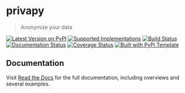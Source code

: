 # privapy

> Anonymize your data

[![Latest Version on PyPI](https://img.shields.io/pypi/v/privapy.svg)](https://pypi.python.org/pypi/privapy/)
[![Supported Implementations](https://img.shields.io/pypi/pyversions/privapy.svg)](https://pypi.python.org/pypi/privapy/)
[![Build Status](https://secure.travis-ci.org/vincentmin/privapy.svg?branch=master)](http://travis-ci.org/christophevg/privapy)
[![Documentation Status](https://readthedocs.org/projects/privapy/badge/?version=latest)](https://privapy.readthedocs.io/en/latest/?badge=latest)
[![Coverage Status](https://coveralls.io/repos/github/vincentmin/privapy/badge.svg?branch=master)](https://coveralls.io/github/vincentmin/privapy?branch=master)
[![Built with PyPi Template](https://img.shields.io/badge/PyPi_Template-v0.2.0-blue.svg)](https://github.com/christophevg/pypi-template)



## Documentation

Visit [Read the Docs](https://privapy.readthedocs.org) for the full documentation, including overviews and several examples.


